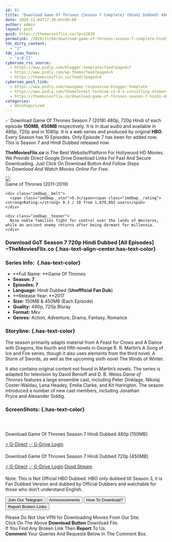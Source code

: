 ```yaml
---
id: 81
title: 'Download Game Of Thrones {Season 7 Complete} (Hindi Dubbed) 480p [150MB] || 720p [450MB]'
date: 2020-11-04T17:30:03+00:00
author: admin
layout: post
guid: https://themoviesflix.co/?p=12820
permalink: /2020/11/04/download-game-of-thrones-season-7-complete-hindi-dubbed-480p-150mb-720p-450mb/
tdc_dirty_content:
  - "1"
tdc_icon_fonts:
  - 'a:0:{}'
cyberseo_rss_source:
  - https://www.psdly.com/blogger-template/feed?paged=7
  - https://www.psdly.com/wp-theme/feed?paged=5
  - https://themoviesflix.co/feed/?paged=6
cyberseo_post_link:
  - https://www.psdly.com/newsgame-responsive-blogger-template
  - https://www.psdly.com/themeforest-techcom-v1-0-1-consulting-elementor-kit-25933062
  - https://themoviesflix.co/download-game-of-thrones-season-7-hindi-480p-720p/
categories:
  - Uncategorized
---
```

✅ Download Game Of Thrones Season 7 (2018) 480p, 720p Hindi of each episode&nbsp;**150MB**,&nbsp;**450MB**&nbsp;respectively. It is in&nbsp;dual audio&nbsp;and available in 480p,&nbsp;720p&nbsp;and in 1080p. It is a web series and produced by original&nbsp;**HBO**. Every Season has 10 Episodes. Only Episode 7 has been for added now. This is Season 7 and Hindi Dubbed released now.

**TheMoviesFlix.co**&nbsp;is The Best Website/Platform For Hollywood HD Movies. We Provide Direct Google Drive Download Links For Fast And Secure Downloading. Just Click On Download Button&nbsp;_And Follow Steps To&nbsp;Download And Watch Movies Online For Free_.

<div class="imdbwp imdbwp--movie dark">
  <div class="imdbwp__thumb">
    <a class="imdbwp__link" target="_blank" title="Game of Thrones" href="https://www.imdb.com/title/tt0944947/" rel="nofollow noopener noreferrer"><img class="imdbwp__img" src="https://m.media-amazon.com/images/M/MV5BYTRiNDQwYzAtMzVlZS00NTI5LWJjYjUtMzkwNTUzMWMxZTllXkEyXkFqcGdeQXVyNDIzMzcwNjc@._V1_SX300.jpg" /></a>
  </div>
  
  <div class="imdbwp__content">
    <div class="imdbwp__header">
      <span class="imdbwp__title">Game of Thrones</span> (2011–2019)
    </div>
    
    <div class="imdbwp__belt">
      <span class="imdbwp__star">9.3</span><span class="imdbwp__rating"><strong>Rating:</strong> 9.3 / 10 from 1,679,892 users</span>
    </div>
    
    <div class="imdbwp__teaser">
      Nine noble families fight for control over the lands of Westeros, while an ancient enemy returns after being dormant for millennia.
    </div>
  </div>
</div>

### Download GoT Season 7 720p Hindi Dubbed [All Episodes] ~TheMoviesFlix.co {.has-text-align-center.has-text-color}

### Series Info:&nbsp; {.has-text-color}

  * **Full Name:&nbsp;**Game Of Thrones
  * **Season: 7**
  * **Episodes: 7**
  * **Language:**&nbsp;Hindi Dubbed {**Unoffficial Fan Dub**}
  * **Release Year:&nbsp;**2017
  * **Size:**&nbsp;150MB & 450MB (Each Episode)
  * **Quality:**&nbsp;480p, 720p Bluray
  * **Format:**&nbsp;Mkv
  * **Genres:**&nbsp;Action, Adventure, Drama, Fantasy, Romance

### Storyline: {.has-text-color}

The season primarily adapts material from A Feast for Crows and A Dance with Dragons, the fourth and fifth novels in George R. R. Martin’s A Song of Ice and Fire series, though it also uses elements from the third novel, A Storm of Swords, as well as the upcoming sixth novel The Winds of Winter.

It also contains original content not found in Martin’s novels. The series is adapted for television by David Benioff and D. B. Weiss._Game of Thrones_&nbsp;features a large&nbsp;ensemble cast, including&nbsp;Peter Dinklage,&nbsp;Nikolaj Coster-Waldau,&nbsp;Lena Headey,&nbsp;Emilia Clarke, and&nbsp;Kit Harington. The season introduced a number of new cast members, including&nbsp;Jonathan Pryce&nbsp;and&nbsp;Alexander Siddig.

### ScreenShots: {.has-text-color}

<div class="wp-block-image">
  <figure class="aligncenter"><img src="https://i.imgur.com/sFhOh6q.jpg" alt /></figure>
</div>

<div class="wp-block-image">
  <figure class="aligncenter"><img src="https://i.imgur.com/FLsInFb.jpg" alt /></figure>
</div>

<div class="wp-block-image">
  <figure class="aligncenter"><img src="https://i.imgur.com/0QLA3Pf.jpg" alt /></figure>
</div>

<p class="has-text-align-center has-text-color has-medium-font-size">
  Download Game Of Thrones Season 7 Hindi Dubbed 480p [150MB]
</p>

<p class="has-text-align-center">
  <a class="maxbutton-13 maxbutton maxbutton-g-direct-1" target="_blank" title="tooltip" rel="nofollow noopener noreferrer" href="https://coinquint.com/a19305/"><span class="mb-text">⚡️ G-Direct</span></a> <a class="maxbutton-14 maxbutton maxbutton-g-drive" target="_blank" title="tooltip" rel="nofollow noopener noreferrer" href="https://coinquint.com/a19270/"><span class="mb-text">✅ G-Drive Login</span></a>
</p>

<p class="has-text-align-center has-text-color has-medium-font-size">
  Download Game Of Thrones Season 7 Hindi Dubbed 720p [450MB]
</p>

<p class="has-text-align-center">
  <a class="maxbutton-13 maxbutton maxbutton-g-direct-1" target="_blank" title="tooltip" rel="nofollow noopener noreferrer" href="https://coinquint.com/a3458/"><span class="mb-text">⚡️ G-Direct</span></a> <a class="maxbutton-14 maxbutton maxbutton-g-drive" target="_blank" title="tooltip" rel="nofollow noopener noreferrer" href="https://coinquint.com/a19238/"><span class="mb-text">✅ G-Drive Login</span></a> <a class="maxbutton-15 maxbutton maxbutton-dood-stream" target="_blank" title="tooltip" rel="nofollow noopener noreferrer" href="https://coinquint.com/a19240/"><span class="mb-text">Dood Stream</span></a>
</p>

<p class="has-vivid-red-color has-text-color">
  Note: This is Not Official HBO Dubbed. HBO only dubbed till Season 3, it is Fan Dubbed Version and dubbed by Official Dubbers and watchable for those who don’t understand English.
</p>

<a href="https://t.me/themoviesflixcom" target="_blank" data-wpel-link="external" rel="nofollow external noopener noreferrer"><button class="button button5">Join Our Telegram</button></a> <a href="https://themoviesflix.co/download-game-of-thrones-season-7-hindi-480p-720p/#" target="_blank" data-wpel-link="external" rel="nofollow external noopener noreferrer"><button class="button button5">Announcements</button></a> <a href="https://themoviesflix.com/how-to-download/" target="_blank" data-wpel-link="external" rel="nofollow external noopener noreferrer"><button class="button button5">How To Download?</button></a> <a href="https://themoviesflix.co/download-game-of-thrones-season-7-hindi-480p-720p/#" target="_blank" data-wpel-link="external" rel="nofollow external noopener noreferrer"><button class="button button5">Report Broken Links</button></a> 

<div class="alert alert-danger">
  Please Do Not Use VPN for Downloading Movies From Our Site.
</div>

<div class="alert alert-success">
  Click On The Above <strong>Download Button</strong> Download File.
</div>

<div class="alert alert-warning">
  If You Find Any Broken Link Then <strong>Report</strong> To Us.
</div>

<div class="alert alert-info">
  <strong>Comment</strong> Your Queries And Requests Below In The Comment Box.
</div>